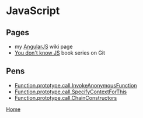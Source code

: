 # JavaScript

## Pages
+ my [AngularJS](AngularJS.md) wiki page
+ [You don't know JS](https://github.com/getify/You-Dont-Know-JS#you-dont-know-js-book-series) book series on Git

## Pens
+ [Function.prototype.call.InvokeAnonymousFunction](https://codepen.io/illegitimis/pen/GEpQVZ)
+ [Function.prototype.call.SpecifyContextForThis](https://codepen.io/illegitimis/pen/MoaVQL)
+ [Function.prototype.call.ChainConstructors ](https://codepen.io/illegitimis/pen/LLpdLV)

[Home](https://github.com/illegitimis/Tutorial)
